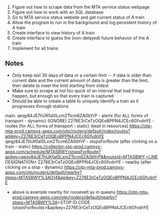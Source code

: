 1. Figure out how to scrape data from the MTA service status webpage
2. Figure out how to work with an SQL database
3. Go to MTA service status website and get current status of A train
4. Allow the program to run in the background and log persistent history of A train
5. Create interface to view history of A train
6. Create interface to guess the (non-delayed) future behavior of the A train
7. Implement for all trains

## Notes
- Only keep last 30 days of data or a certain limit -- if data is older than current date and
  the current amount of data is greater than the limit, then delete to meet the limit starting from oldest
- Make sure to scrape at not too quick of an interval that bad things happen, but enough so that every train is captured
- Should be able to create a table to uniquely identify a train as it progresses through stations

main: 
qeqy84JE7hUKfaI0Lxm2Ttcm6ZA0bYrP - alerts (for ALL forms of transport - dynamic) (IGNORE)
Z276E3rCeTzOQEoBPPN4JCEc6GfvdnYE - routes (for ALL forms of transport - static) (kept in resources)
  https://otp-mta-prod.camsys-apps.com/otp/routers/default/index/routes?apikey=Z276E3rCeTzOQEoBPPN4JCEc6GfvdnYE
qeqy84JE7hUKfaI0Lxm2Ttcm6ZA0bYrP - stopsForRoute (after clicking on a train - static)
  https://collector-otp-prod.camsys-apps.com/schedule/MTASBWY/stopsForRoute?apikey=qeqy84JE7hUKfaI0Lxm2Ttcm6ZA0bYrP&&routeId=MTASBWY:<LINE DESIGNATION>
Z276E3rCeTzOQEoBPPN4JCEc6GfvdnYE - nearby (after clicking on a stop - dynamic)
  https://otp-mta-prod.camsys-apps.com/otp/routers/default/nearby?stops=MTASBWY%3AG14&apikey=Z276E3rCeTzOQEoBPPN4JCEc6GfvdnYE
  - above is example nearby for roosevelt av in queens
  https://otp-mta-prod.camsys-apps.com/otp/routers/default/nearby?stops=MTASBWY%3A<STOP ID CODE (stopsForRoute)>&apikey=Z276E3rCeTzOQEoBPPN4JCEc6GfvdnYE